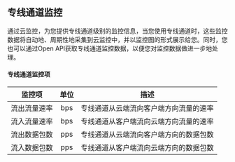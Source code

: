 ## 专线通道监控
通过云监控，为您提供专线通道级别的监控信息，当您使用专线通道时，这些监控数据将自动地、周期性地采集到云监控中，并以监控图的形式展示给您。同时，您也可以通过Open API获取专线通道监控数据，以便您对监控数据做进一步地处理。

#### 专线通道监控项

| 监控项 | 单位 | 描述 |
|:---:|:---:|:---:|
| 流出流量速率 | bps | 专线通道从云端流向客户端方向流量的速率 |
| 流入流量速率 | bps | 专线通道从客户端流向云端方向流量的速率 |
| 流出数据包数 | pps | 专线通道从云端流向客户端方向的数据包数 |
| 流入数据包数 | pps | 专线通道从客户端流向云端方向的数据包数 |
